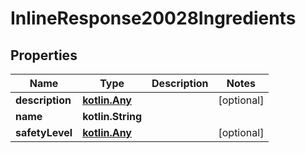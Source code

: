 
# InlineResponse20028Ingredients

## Properties
Name | Type | Description | Notes
------------ | ------------- | ------------- | -------------
**description** | [**kotlin.Any**](kotlin.Any.md) |  |  [optional]
**name** | **kotlin.String** |  | 
**safetyLevel** | [**kotlin.Any**](kotlin.Any.md) |  |  [optional]



